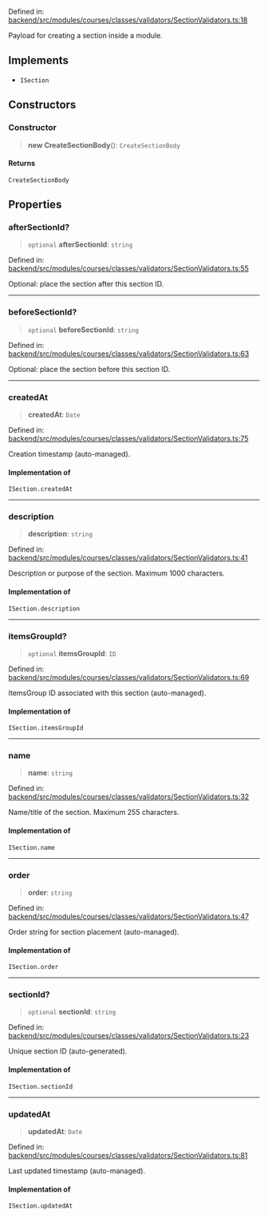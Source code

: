 Defined in: [backend/src/modules/courses/classes/validators/SectionValidators.ts:18](https://github.com/continuousactivelearning/vibe/blob/9a2d9d7201b944582c5d0ed5f0f7a4de13abde0f/backend/src/modules/courses/classes/validators/SectionValidators.ts#L18)

Payload for creating a section inside a module.

## Implements

- `ISection`

## Constructors

### Constructor

> **new CreateSectionBody**(): `CreateSectionBody`

#### Returns

`CreateSectionBody`

## Properties

### afterSectionId?

> `optional` **afterSectionId**: `string`

Defined in: [backend/src/modules/courses/classes/validators/SectionValidators.ts:55](https://github.com/continuousactivelearning/vibe/blob/9a2d9d7201b944582c5d0ed5f0f7a4de13abde0f/backend/src/modules/courses/classes/validators/SectionValidators.ts#L55)

Optional: place the section after this section ID.

***

### beforeSectionId?

> `optional` **beforeSectionId**: `string`

Defined in: [backend/src/modules/courses/classes/validators/SectionValidators.ts:63](https://github.com/continuousactivelearning/vibe/blob/9a2d9d7201b944582c5d0ed5f0f7a4de13abde0f/backend/src/modules/courses/classes/validators/SectionValidators.ts#L63)

Optional: place the section before this section ID.

***

### createdAt

> **createdAt**: `Date`

Defined in: [backend/src/modules/courses/classes/validators/SectionValidators.ts:75](https://github.com/continuousactivelearning/vibe/blob/9a2d9d7201b944582c5d0ed5f0f7a4de13abde0f/backend/src/modules/courses/classes/validators/SectionValidators.ts#L75)

Creation timestamp (auto-managed).

#### Implementation of

`ISection.createdAt`

***

### description

> **description**: `string`

Defined in: [backend/src/modules/courses/classes/validators/SectionValidators.ts:41](https://github.com/continuousactivelearning/vibe/blob/9a2d9d7201b944582c5d0ed5f0f7a4de13abde0f/backend/src/modules/courses/classes/validators/SectionValidators.ts#L41)

Description or purpose of the section.
Maximum 1000 characters.

#### Implementation of

`ISection.description`

***

### itemsGroupId?

> `optional` **itemsGroupId**: `ID`

Defined in: [backend/src/modules/courses/classes/validators/SectionValidators.ts:69](https://github.com/continuousactivelearning/vibe/blob/9a2d9d7201b944582c5d0ed5f0f7a4de13abde0f/backend/src/modules/courses/classes/validators/SectionValidators.ts#L69)

ItemsGroup ID associated with this section (auto-managed).

#### Implementation of

`ISection.itemsGroupId`

***

### name

> **name**: `string`

Defined in: [backend/src/modules/courses/classes/validators/SectionValidators.ts:32](https://github.com/continuousactivelearning/vibe/blob/9a2d9d7201b944582c5d0ed5f0f7a4de13abde0f/backend/src/modules/courses/classes/validators/SectionValidators.ts#L32)

Name/title of the section.
Maximum 255 characters.

#### Implementation of

`ISection.name`

***

### order

> **order**: `string`

Defined in: [backend/src/modules/courses/classes/validators/SectionValidators.ts:47](https://github.com/continuousactivelearning/vibe/blob/9a2d9d7201b944582c5d0ed5f0f7a4de13abde0f/backend/src/modules/courses/classes/validators/SectionValidators.ts#L47)

Order string for section placement (auto-managed).

#### Implementation of

`ISection.order`

***

### sectionId?

> `optional` **sectionId**: `string`

Defined in: [backend/src/modules/courses/classes/validators/SectionValidators.ts:23](https://github.com/continuousactivelearning/vibe/blob/9a2d9d7201b944582c5d0ed5f0f7a4de13abde0f/backend/src/modules/courses/classes/validators/SectionValidators.ts#L23)

Unique section ID (auto-generated).

#### Implementation of

`ISection.sectionId`

***

### updatedAt

> **updatedAt**: `Date`

Defined in: [backend/src/modules/courses/classes/validators/SectionValidators.ts:81](https://github.com/continuousactivelearning/vibe/blob/9a2d9d7201b944582c5d0ed5f0f7a4de13abde0f/backend/src/modules/courses/classes/validators/SectionValidators.ts#L81)

Last updated timestamp (auto-managed).

#### Implementation of

`ISection.updatedAt`
